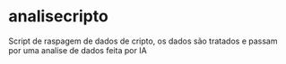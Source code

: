 # analisecripto
Script de raspagem de dados de cripto, os dados são tratados e passam por uma analise de dados feita por IA
